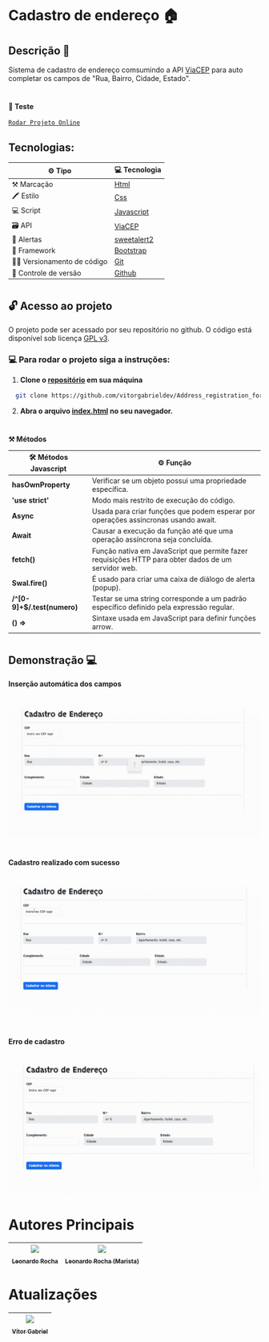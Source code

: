 #  Cadastro de endereço 🏠

## Descrição 📃

Sistema de cadastro de endereço comsumindo a API [ViaCEP](https://viacep.com.br/) para auto completar os campos de "Rua, Bairro, Cidade, Estado".

#

**📲 Teste**

[``` Rodar Projeto Online ```](https://addressregistrationform.vercel.app/cadastro/)

## **Tecnologias:**

| ⚙ Tipo | 💻 Tecnologia |
|--------|------|
| ⚒ Marcação | [Html](https://developer.mozilla.org/pt-BR/docs/Web/HTML) |
| 🖍 Estilo | [Css](https://developer.mozilla.org/pt-BR/docs/Web/CSS) |
| 💻 Script | [Javascript](https://developer.mozilla.org/pt-BR/docs/Web/JavaScript) |
| 🗃 API | [ViaCEP](https://viacep.com.br/) |
| 📲 Alertas | [sweetalert2](https://sweetalert2.github.io/) |
| 📝 Framework | [Bootstrap](https://getbootstrap.com/docs/5.3/getting-started/introduction/) |
| 👨‍💻 Versionamento de código | [Git](https://git-scm.com/docs) | 
| 🔂 Controle de versão | [Github](https://docs.github.com/pt) |

#

## 🔓 Acesso ao projeto

O projeto pode ser acessado por seu repositório no github. O código está disponível sob licença [GPL v3](https://github.com/leonardossrocha/projeto-CadEndereco/blob/master/LICENSE).

### 💻 Para rodar o projeto siga a instruções:

1. **Clone o [repositório](https://github.com/vitorgabrieldev/Address_registration_form) em sua máquina**
``` bash
  git clone https://github.com/vitorgabrieldev/Address_registration_form
```

2. **Abra o arquivo [index.html](https://pt.wikipedia.org/wiki/Index.html) no seu navegador.**

#

**⚒️ Métodos**

| 🛠️ Métodos Javascript | ⚙️ Função |
| -------- | ---------- |
| **hasOwnProperty** | Verificar se um objeto possui uma propriedade específica. |
| **'use strict'** | Modo mais restrito de execução do código. |
| **Async** | Usada para criar funções que podem esperar por operações assíncronas usando await. |
| **Await** | Causar a execução da função até que uma operação assíncrona seja concluída. |
| **fetch()** | Função nativa em JavaScript que permite fazer requisições HTTP para obter dados de um servidor web. |
| **Swal.fire()** | É usado para criar uma caixa de diálogo de alerta (popup). |
| **/^[0-9]+$/.test(numero)** | Testar se uma string corresponde a um padrão específico definido pela expressão regular. |
| **() =>** | Sintaxe usada em JavaScript para definir funções arrow. |

#

## **Demonstração 💻**

**Inserção automática dos campos**

![App Screenshot](https://raw.githubusercontent.com/vitorgabrieldev/imgs_readmes/main/autocomplete.gif)

#

**Cadastro realizado com sucesso**

![App Screenshot](https://raw.githubusercontent.com/vitorgabrieldev/imgs_readmes/main/sucesso.gif)

#

**Erro de cadastro**

![App Screenshot](https://raw.githubusercontent.com/vitorgabrieldev/imgs_readmes/main/erro.gif)


# Autores Principais

| [<img loading="lazy" src="https://user-images.githubusercontent.com/10586424/268408057-7757b6f6-de4f-42a2-a7fe-afe91656d23e.jpg" width=95><br><sub>Leonardo Rocha</sub>](https://github.com/leonardossrocha) |  [<img loading="lazy" src="https://user-images.githubusercontent.com/86802310/268408790-48baaee3-ce37-4ad6-9348-ecb738990343.png" width=95><br><sub>Leonardo Rocha (Marista)</sub>](https://github.com/leonardorochamarista)
| :---: | :---: |

# Atualizações


| [<img loading="lazy" src="https://avatars.githubusercontent.com/u/106203763?v=4" width=95><br><sub>Vitor Gabriel</sub>](https://github.com/vitorgabrieldev)
| :---: |
